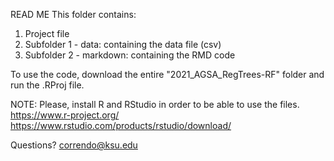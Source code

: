 READ ME
This folder contains:
1. Project file
2. Subfolder 1 - data: containing the data file (csv)
3. Subfolder 2 - markdown: containing the RMD code

To use the code, download the entire "2021_AGSA_RegTrees-RF" folder and run the .RProj file.

NOTE: Please, install R and RStudio in order to be able to use the files.
https://www.r-project.org/
https://www.rstudio.com/products/rstudio/download/

Questions?
correndo@ksu.edu
